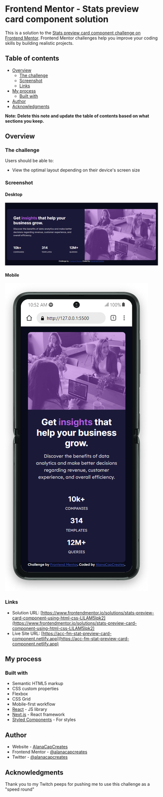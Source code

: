 # Frontend Mentor - Stats preview card component solution

This is a solution to the [Stats preview card component challenge on Frontend Mentor](https://www.frontendmentor.io/challenges/stats-preview-card-component-8JqbgoU62). Frontend Mentor challenges help you improve your coding skills by building realistic projects. 

## Table of contents

- [Overview](#overview)
  - [The challenge](#the-challenge)
  - [Screenshot](#screenshot)
  - [Links](#links)
- [My process](#my-process)
  - [Built with](#built-with)
- [Author](#author)
- [Acknowledgments](#acknowledgments)

**Note: Delete this note and update the table of contents based on what sections you keep.**

## Overview

### The challenge

Users should be able to:

- View the optimal layout depending on their device's screen size

### Screenshot

#### Desktop
![Solution Screenshot - Desktop](./images/solution-screenshot-desktop.png)
#### Mobile
![Solution Screenshot - Mobile](./images/solution-screenshot-mobile.png)


### Links

- Solution URL: [https://www.frontendmentor.io/solutions/stats-preview-card-component-using-html-css-LlLAM5Ipk2](https://www.frontendmentor.io/solutions/stats-preview-card-component-using-html-css-LlLAM5Ipk2)
- Live Site URL: [https://acc-fm-stat-preview-card-component.netlify.app](https://acc-fm-stat-preview-card-component.netlify.app)

## My process

### Built with

- Semantic HTML5 markup
- CSS custom properties
- Flexbox
- CSS Grid
- Mobile-first workflow
- [React](https://reactjs.org/) - JS library
- [Next.js](https://nextjs.org/) - React framework
- [Styled Components](https://styled-components.com/) - For styles


## Author

- Website - [AlanaCapCreates](https://alanacapcreates.com)
- Frontend Mentor - [@alanacapcreates](https://www.frontendmentor.io/profile/alanacapcreates)
- Twitter - [@alanacapcreates](https://www.twitter.com/alanacapcreates)


## Acknowledgments

Thank you to my Twitch peeps for pushing me to use this challenge as a "speed round" 
